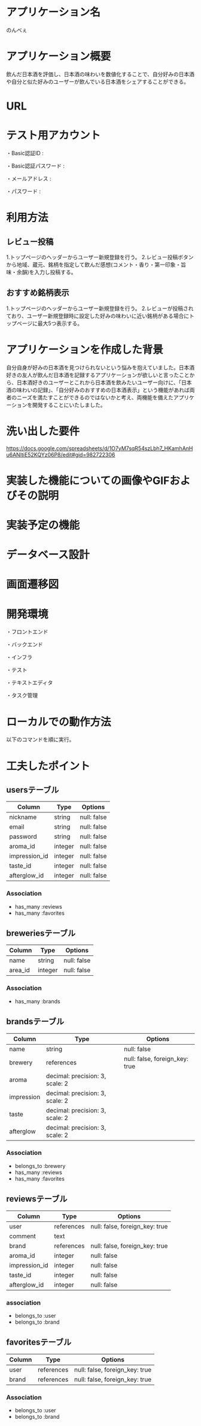 # アプリケーション名

のんべぇ

# アプリケーション概要

飲んだ日本酒を評価し、日本酒の味わいを数値化することで、自分好みの日本酒や自分と似た好みのユーザーが飲んでいる日本酒をシェアすることができる。

# URL

# テスト用アカウント

・Basic認証ID :

・Basic認証パスワード :

・メールアドレス :

・パスワード :

# 利用方法

## レビュー投稿

1.トップページのヘッダーからユーザー新規登録を行う。
2.レビュー投稿ボタンから地域、蔵元、銘柄を指定して飲んだ感想(コメント・香り・第一印象・旨味・余韻)を入力し投稿する。

## おすすめ銘柄表示

1.トップページのヘッダーからユーザー新規登録を行う。
2.レビューが投稿されており、ユーザー新規登録時に設定した好みの味わいに近い銘柄がある場合にトップページに最大5つ表示する。

# アプリケーションを作成した背景

自分自身が好みの日本酒を見つけられないという悩みを抱えていました。日本酒好きの友人が飲んだ日本酒を記録するアプリケーションが欲しいと言ったことから、日本酒好きのユーザーとこれから日本酒を飲みたいユーザー向けに、「日本酒の味わいの記録」、「自分好みのおすすめの日本酒表示」という機能があれば両者のニーズを満たすことができるのではないかと考え、両機能を備えたアプリケーションを開発することにいたしました。

# 洗い出した要件

https://docs.google.com/spreadsheets/d/1O7yM7sqR54szLbh7_HKamhAnHu6ANltiE52KQYz06P8/edit#gid=982722306

# 実装した機能についての画像やGIFおよびその説明

# 実装予定の機能

# データベース設計



# 画面遷移図

# 開発環境

・フロントエンド

・バックエンド

・インフラ

・テスト

・テキストエディタ

・タスク管理

# ローカルでの動作方法

以下のコマンドを順に実行。

# 工夫したポイント



## usersテーブル

| Column        | Type    | Options     |
| ------------- | ------- | ----------- |
| nickname      | string  | null: false |
| email         | string  | null: false |
| password      | string  | null: false |
| aroma_id      | integer | null: false |
| impression_id | integer | null: false |
| taste_id      | integer | null: false |
| afterglow_id  | integer | null: false |

### Association

- has_many :reviews
- has_many :favorites

## breweriesテーブル

| Column  | Type    | Options     |
| ------- | ------- | ----------- |
| name    | string  | null: false |
| area_id | integer | null: false |

### Association

- has_many :brands

## brandsテーブル

| Column     | Type                            | Options                        |
| ---------- | ------------------------------- | ------------------------------ |
| name       | string                          | null: false                    |
| brewery    | references                      | null: false, foreign_key: true |
| aroma      | decimal: precision: 3, scale: 2 |                                |
| impression | decimal: precision: 3, scale: 2 |                                |
| taste      | decimal: precision: 3, scale: 2 |                                |
| afterglow  | decimal: precision: 3, scale: 2 |                                |

### Association

- belongs_to :brewery
- has_many :reviews
- has_many :favorites 

## reviewsテーブル

| Column        | Type       | Options                        |
| ------------- | ---------- | ------------------------------ |
| user          | references | null: false, foreign_key: true |
| comment       | text       |                                |
| brand         | references | null: false, foreign_key: true |
| aroma_id      | integer    | null: false                    |
| impression_id | integer    | null: false                    |
| taste_id      | integer    | null: false                    |
| afterglow_id  | integer    | null: false                    |

### association

- belongs_to :user
- belongs_to :brand


## favoritesテーブル

| Column | Type       | Options                        |
| ------ | ---------- | ------------------------------ |
| user   | references | null: false, foreign_key: true |
| brand  | references | null: false, foreign_key: true |

### Association

- belongs_to :user
- belongs_to :brand
